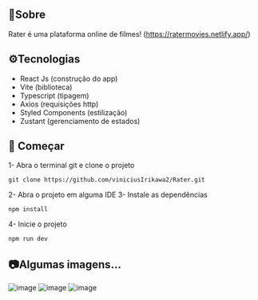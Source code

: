 ## 🤔Sobre
Rater é uma plataforma online de filmes! (https://ratermovies.netlify.app/)

## ⚙️Tecnologias
- React Js (construção do app)
- Vite (biblioteca)
- Typescript (tipagem)
- Axios (requisições http)
- Styled Components (estilização)
- Zustant (gerenciamento de estados)

## 🚀 Começar
1- Abra o terminal git e clone o projeto
```
git clone https://github.com/viniciusIrikawa2/Rater.git
```
2- Abra o projeto em alguma IDE
3- Instale as dependências
```
npm install
```
4- Inicie o projeto
```
npm run dev
```
## 📷Algumas imagens...
![image](https://github.com/user-attachments/assets/fa7f0855-6b5e-470b-b528-17587cfde301)
![image](https://github.com/user-attachments/assets/39b39af4-e518-4b70-9ebe-b4605f657c12)
![image](https://github.com/user-attachments/assets/a5e658ea-81bc-403c-935c-56e15697e95e)
